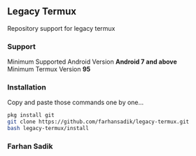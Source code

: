 ## Legacy Termux
Repository support for legacy termux

### Support
Minimum Supported Android Version **Android 7 and above** <br> 
Minimum Termux Version **95** 

### Installation
Copy and paste those commands one by one... 
```bash 
pkg install git
git clone https://github.com/farhansadik/legacy-termux.git
bash legacy-termux/install
```


### Farhan Sadik
